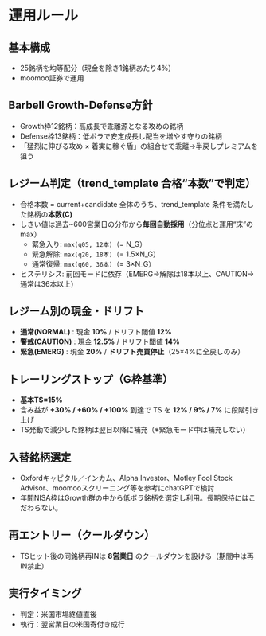 # 運用ルール

## 基本構成
- 25銘柄を均等配分（現金を除き1銘柄あたり4%）
- moomoo証券で運用

## Barbell Growth-Defense方針
- Growth枠12銘柄：高成長で乖離源となる攻めの銘柄
- Defense枠13銘柄：低ボラで安定成長し配当を増やす守りの銘柄
- 「猛烈に伸びる攻め × 着実に稼ぐ盾」の組合せで乖離→半戻しプレミアムを狙う

## レジーム判定（trend_template 合格“本数”で判定）
- 合格本数 = current+candidate 全体のうち、trend_template 条件を満たした銘柄の**本数(C)**
- しきい値は過去~600営業日の分布から**毎回自動採用**（分位点と運用“床”のmax）
  - 緊急入り: `max(q05, 12本)`（= N_G）
  - 緊急解除: `max(q20, 18本)`（= 1.5×N_G）
  - 通常復帰: `max(q60, 36本)`（= 3×N_G）
- ヒステリシス: 前回モードに依存（EMERG→解除は18本以上、CAUTION→通常は36本以上）

## レジーム別の現金・ドリフト
 - **通常(NORMAL)** : 現金 **10%** / ドリフト閾値 **12%**
 - **警戒(CAUTION)** : 現金 **12.5%** / ドリフト閾値 **14%**
 - **緊急(EMERG)** : 現金 **20%** / **ドリフト売買停止**（25×4%に全戻しのみ）

## トレーリングストップ（G枠基準）
- **基本TS=15%**
- 含み益が **+30% / +60% / +100%** 到達で TS を **12% / 9% / 7%** に段階引き上げ
- TS発動で減少した銘柄は翌日以降に補充（※緊急モード中は補充しない）

## 入替銘柄選定
- Oxfordキャピタル／インカム、Alpha Investor、Motley Fool Stock Advisor、moomooスクリーニング等を参考にchatGPTで検討
- 年間NISA枠はGrowth群の中から低ボラ銘柄を選定し利用。長期保持にはこだわらない。

## 再エントリー（クールダウン）
- TSヒット後の同銘柄再INは **8営業日** のクールダウンを設ける（期間中は再IN禁止）

## 実行タイミング
- 判定：米国市場終値直後
- 執行：翌営業日の米国寄付き成行
